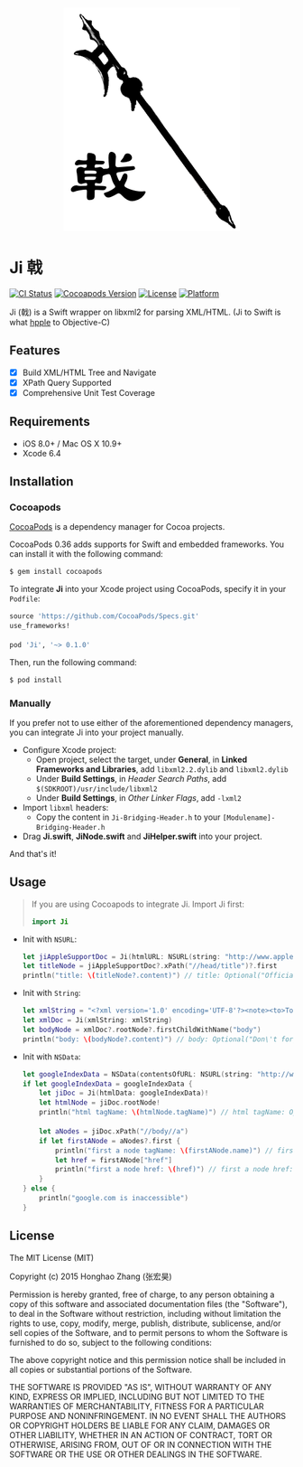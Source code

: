 <h3 align="center">
    <img src="Ji.png" alt="Ji: a Swift XML/HTML parser" />
</h3>

# Ji 戟 
[![CI Status](http://img.shields.io/travis/honghaoz/Ji.svg?style=flat)](https://travis-ci.org/honghaoz/Ji)
[![Cocoapods Version](https://img.shields.io/cocoapods/v/Ji.svg?style=flat)](http://cocoapods.org/pods/Ji)
[![License](https://img.shields.io/cocoapods/l/Ji.svg?style=flat)](http://cocoapods.org/pods/Ji)
[![Platform](https://img.shields.io/cocoapods/p/Ji.svg?style=flat)](http://cocoapods.org/pods/Ji)

Ji (戟) is a Swift wrapper on libxml2 for parsing XML/HTML. (Ji to Swift is what [hpple](https://github.com/topfunky/hpple) to Objective-C)

## Features
- [x] Build XML/HTML Tree and Navigate
- [x] XPath Query Supported
- [x] Comprehensive Unit Test Coverage

## Requirements

- iOS 8.0+ / Mac OS X 10.9+
- Xcode 6.4

## Installation

### Cocoapods

[CocoaPods](http://cocoapods.org) is a dependency manager for Cocoa projects.

CocoaPods 0.36 adds supports for Swift and embedded frameworks. You can install it with the following command:

```bash
$ gem install cocoapods
```

To integrate **Ji** into your Xcode project using CocoaPods, specify it in your `Podfile`:

```ruby
source 'https://github.com/CocoaPods/Specs.git'
use_frameworks!

pod 'Ji', '~> 0.1.0'
```

Then, run the following command:

```bash
$ pod install
```

### Manually

If you prefer not to use either of the aforementioned dependency managers, you can integrate Ji into your project manually.

- Configure Xcode project:
    - Open project, select the target, under **General**, in **Linked Frameworks and Libraries**, add `libxml2.2.dylib` and `libxml2.dylib`
    - Under **Build Settings**, in *Header Search Paths*, add `$(SDKROOT)/usr/include/libxml2`
    - Under **Build Settings**, in *Other Linker Flags*, add `-lxml2`
- Import `libxml` headers:
    - Copy the content in `Ji-Bridging-Header.h` to your `[Modulename]-Bridging-Header.h`
- Drag **Ji.swift**, **JiNode.swift** and **JiHelper.swift** into your project.

And that's it!

## Usage

> If you are using Cocoapods to integrate Ji. Import Ji first:
> ```swift
> import Ji
> ```

- Init with `NSURL`:
    ```swift
	let jiAppleSupportDoc = Ji(htmlURL: NSURL(string: "http://www.apple.com/support")!)
	let titleNode = jiAppleSupportDoc?.xPath("//head/title")?.first
	println("title: \(titleNode?.content)") // title: Optional("Official Apple Support")
    ```

- Init with `String`:
    ```swift
	let xmlString = "<?xml version='1.0' encoding='UTF-8'?><note><to>Tove</to><from>Jani</from><heading>Reminder</heading><body>Don't forget me this weekend!</body></note>"
	let xmlDoc = Ji(xmlString: xmlString)
	let bodyNode = xmlDoc?.rootNode?.firstChildWithName("body")
	println("body: \(bodyNode?.content)") // body: Optional("Don\'t forget me this weekend!")
    ```

- Init with `NSData`:
    ```swift
    let googleIndexData = NSData(contentsOfURL: NSURL(string: "http://www.google.com")!)
    if let googleIndexData = googleIndexData {
		let jiDoc = Ji(htmlData: googleIndexData)!
		let htmlNode = jiDoc.rootNode!
		println("html tagName: \(htmlNode.tagName)") // html tagName: Optional("html")
		
		let aNodes = jiDoc.xPath("//body//a")
		if let firstANode = aNodes?.first {
			println("first a node tagName: \(firstANode.name)") // first a node tagName: Optional("a")
			let href = firstANode["href"]
			println("first a node href: \(href)") // first a node href: Optional("http://www.google.ca/imghp?hl=en&tab=wi")
		}
	} else {
		println("google.com is inaccessible")
	}
    ```

## License

The MIT License (MIT)

Copyright (c) 2015 Honghao Zhang (张宏昊)

Permission is hereby granted, free of charge, to any person obtaining a copy
of this software and associated documentation files (the "Software"), to deal
in the Software without restriction, including without limitation the rights
to use, copy, modify, merge, publish, distribute, sublicense, and/or sell
copies of the Software, and to permit persons to whom the Software is
furnished to do so, subject to the following conditions:

The above copyright notice and this permission notice shall be included in all
copies or substantial portions of the Software.

THE SOFTWARE IS PROVIDED "AS IS", WITHOUT WARRANTY OF ANY KIND, EXPRESS OR
IMPLIED, INCLUDING BUT NOT LIMITED TO THE WARRANTIES OF MERCHANTABILITY,
FITNESS FOR A PARTICULAR PURPOSE AND NONINFRINGEMENT. IN NO EVENT SHALL THE
AUTHORS OR COPYRIGHT HOLDERS BE LIABLE FOR ANY CLAIM, DAMAGES OR OTHER
LIABILITY, WHETHER IN AN ACTION OF CONTRACT, TORT OR OTHERWISE, ARISING FROM,
OUT OF OR IN CONNECTION WITH THE SOFTWARE OR THE USE OR OTHER DEALINGS IN THE
SOFTWARE.
